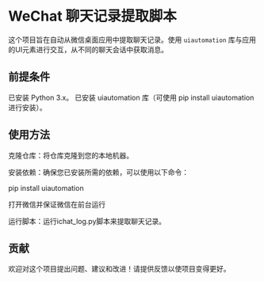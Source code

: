 # WeChat 聊天记录提取脚本

这个项目旨在自动从微信桌面应用中提取聊天记录。使用 `uiautomation` 库与应用的UI元素进行交互，从不同的聊天会话中获取消息。


## 前提条件
已安装 Python 3.x。
已安装 uiautomation 库（可使用 pip install uiautomation 进行安装）。


## 使用方法
克隆仓库：将仓库克隆到您的本地机器。

安装依赖：确保您已安装所需的依赖，可以使用以下命令：

pip install uiautomation

打开微信并保证微信在前台运行

运行脚本：运行ichat_log.py脚本来提取聊天记录。

## 贡献
欢迎对这个项目提出问题、建议和改进！请提供反馈以使项目变得更好。
